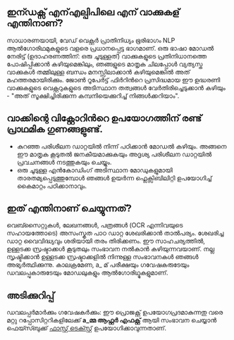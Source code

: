 ## ഇന്ഡക്സ് എന്എല്പിപിലെ എന് വാക്കുകള് എന്തിനാണ്?

സാധാരണയായി, വേഡ് വെക്റ്റർ പ്രാതിനിധ്യം ഭൂരിഭാഗം NLP ആൽഗോരിഥമുകളുടെ വളരെ പ്രധാനപ്പെട്ട ഭാഗമാണ്. ഒരു ഭാഷാ മോഡൽ നേരിട്ട് (ഉദാഹരണത്തിന്: ഒരു ചൂടുള്ളത്) വാക്കുകളുടെ പ്രതിനിധാനത്തെ പോഷിപ്പിക്കാൻ കഴിയുമെങ്കിലും, ഞങ്ങളുടെ മാതൃക ചിലപ്പോൾ വ്യത്യസ്ത വാക്കുകൾ തമ്മിലുള്ള ബന്ധം മനസ്സിലാക്കാൻ കഴിയുമെങ്കിൽ അത് മഹത്തരമായിരിക്കും. ജോൺ റൂപേർട്ട് ഫിർറിൻറെ പ്രസിദ്ധമായ ഈ ഉദ്ധരണി വാക്കുകളുടെ വെക്റ്ററുകളുടെ അടിസ്ഥാന തത്വങ്ങൾ വേർതിരിച്ചെടുക്കാൻ കഴിയും - "അത് സൂക്ഷിച്ചിരിക്കുന്ന കമ്പനിയെക്കുറിച്ച് നിങ്ങൾക്കറിയാം".

## വാക്കിന്റെ വിക്റ്റോറിൻറെ ഉപയോഗത്തിന് രണ്ട് പ്രാഥമിക ഗുണങ്ങളുണ്ട്.

* കുറഞ്ഞ പരിശീലന ഡാറ്റയിൽ നിന്ന് പഠിക്കാൻ മോഡൽ കഴിയും. അങ്ങനെ ഈ മാതൃക കൂടുതൽ ജനകീയമാക്കുകയും അദൃശ്യ പരിശീലന ഡാറ്റയിൽ പ്രവചനങ്ങൾ നടത്തുകയും ചെയ്യും.
* ഒരു ചൂടുള്ള എൻകോഡിംഗ് അടിസ്ഥാന മോഡുകളുമായി താരതമ്യപ്പെടുത്തുമ്പോൾ ഞങ്ങൾ ഉയർന്ന ഫ്ലെക്സിബിലിറ്റി ഉപയോഗിച്ച് കൈമാറ്റം പഠിക്കാനാവും.

## ഇത് എന്തിനാണ് ചെയ്യുന്നത്?

വെബ്സൈറ്റുകൾ, ലേഖനങ്ങൾ, പത്രങ്ങൾ (OCR എന്നിവയുടെ സഹായത്തോടെ) അസംസ്കൃത പാഠ ഡാറ്റ ശേഖരിക്കാൻ താൽപര്യം. ശേഖരിച്ച ഡാറ്റ വൈവിദ്ധ്യവും ശരിയായി തരം തിരിക്കണം. ഈ സാഹചര്യത്തിൽ, ഉള്ളടക്ക സ്രഷ്ടാക്കൾ കൂടുതലും സംഭാവന നൽകാൻ കഴിയുന്നവയാണ്. നല്ല സൃഷ്ടിക്കാൻ ഉള്ളടക്ക സ്രഷ്ടാക്കളിൽ നിന്നുള്ള സംഭാവനകൾ ഞങ്ങൾ അഭ്യർത്ഥിക്കുന്നു. കാലക്രമേണ, a_ മ് പരീക്ഷയും ഗവേഷകരുടേയും ഡവലപ്പുകാരുടേയും മോഡലുകളും ആൽഗോരിഥ്മുകളുമാണ്.

## അടിക്കുറിപ്പ്

ഡവലപ്പർമാർക്കും ഗവേഷകർക്കും: ഈ പ്രൊജക്റ്റ് ഉപയോഗപ്രദമാകുന്നതു വരെ മറ്റു റപ്പോസിറ്ററികളിലേക്ക് **a_മ്മ ആഫ്റ്റര്‍ എഫക്റ്റ്** ആയി സംഭാവന ചെയ്യാന്‍ ഫെയ്സ്ബുക്ക് [ഫാസ്റ്റ് ടെക്സ്റ്റ്](https://fasttext.cc) ഉപയോഗിക്കാവുന്നതാണ്.